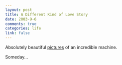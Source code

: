 ```yaml
--- 
layout: post
title: A Different Kind of Love Story
date: 2003-9-6
comments: true
categories: life
link: false
---
```

Absolutely beautiful <a href="http://www.billnoll.com/g5/">pictures</a> of an incredible machine.

Someday...
